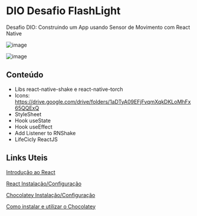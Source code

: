 # DIO Desafio FlashLight

Desafio DIO: Construindo um App usando Sensor de Movimento com React Native

![image](https://user-images.githubusercontent.com/71738582/175848952-e401f412-2c1b-4376-adc4-dffde0be74d7.png)

![image](https://user-images.githubusercontent.com/71738582/175848865-45946cbd-9798-43a6-a6f3-d086ba47a0ff.png)

## Conteúdo

- Libs react-native-shake e react-native-torch
- Icons: https://drive.google.com/drive/folders/1aDTyA09EFjFvqmXqkDKLoMhFx65QQExQ
- StyleSheet
- Hook useState
- Hook useEffect
- Add Listener to RNShake
- LifeCicly ReactJS

## Links Uteis

[Introdução ao React](https://reactnative.dev/docs/getting-started)

[React Instalação/Configuração](https://reactnative.dev/docs/environment-setup)

[Chocolatey Instalação/Configuração](https://docs.chocolatey.org/en-us/choco/setup#non-administrative-install)

[Como instalar e utilizar o Chocolatey](https://www.youtube.com/watch?v=1T5sjwAk65g)
